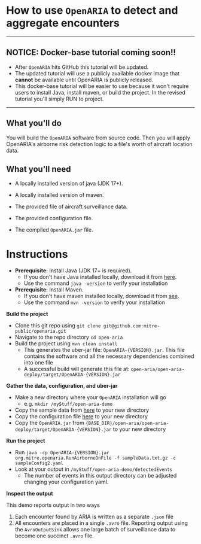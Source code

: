 # How to use `OpenARIA` to detect and aggregate encounters

---

## NOTICE: Docker-base tutorial coming soon!!

- After `OpenARIA` hits GitHub this tutorial will be updated.
- The updated tutorial will use a publicly available docker image that **cannot** be available until OpenARIA is
  publicly released.
- This docker-base tutorial will be easier to use because it won't require users to install Java, install maven, or
  build the project. In the revised tutorial you'll simply RUN to project.

---

## What you'll do

You will build the `OpenARIA` software from source code. Then you will apply OpenARIA's airborne risk detection logic to
a file's worth of aircraft location data.

## What you'll need

- A locally installed version of java (JDK 17+).
- A locally installed version of maven.


- The provided file of aircraft surveillance data.
- The provided configuration file.
- The compiled `OpenARIA.jar` file.

# Instructions

- **Prerequisite:** Install Java (JDK 17+ is required).
    - If you don't have Java installed locally, download it from [here](https://adoptium.net/).
    - Use the command `java -version` to verify your installation
- **Prerequisite:** Install Maven.
    - If you don't have maven installed locally, download it from [see](https://maven.apache.org/download.cgi).
    - Use the command `mvn -version` to verify your installation

**Build the project**

- Clone this git repo using `git clone git@github.com:mitre-public/openaria.git`
- Navigate to the repo directory `cd open-aria`
- Build the project using `mvn clean install`
    - This generates the uber-jar file: `OpenARIA-{VERSION}.jar`. This file contains the software and all the necessary
      dependencies combined into one file
    - A successful build will generate this file at: `open-aria/open-aria-deploy/target/OpenARIA-{VERSION}.jar`

**Gather the data, configuration, and uber-jar**

- Make a new directory where your `OpenARIA` installation will go
    - e.g. `mkdir /myStuff/open-aria-demo`
- Copy the sample data from [here](../../open-aria-airborne/src/test/resources/sampleData.txt.gz) to your new directory
- Copy the configuration file [here](../../open-aria-airborne/src/test/resources/sampleConfig2.yaml) to your new
  directory
- Copy the `OpenARIA.jar` from `{BASE_DIR}/open-aria/open-aria-deploy/target/OpenARIA-{VERSION}.jar` to your new
  directory

**Run the project**

- Run `java -cp OpenARIA-{VERSION}.jar org.mitre.openaria.RunAirborneOnFile -f sampleData.txt.gz -c sampleConfig2.yaml`
- Look at your output in `/myStuff/open-aria-demo/detectedEvents`
    - The number of events in this output directory can be adjusted changing your configuration yaml.

**Inspect the output**

This demo reports output in two ways

1. Each encounter found by ARIA is written as a separate `.json` file
2. All encounters are placed in a single `.avro` file. Reporting output using the `AvroOutputSink` allows one large
   batch of surveillance data to become one succinct `.avro` file.

